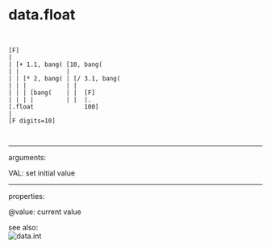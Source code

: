 # data.float

```


[F]
|
| [+ 1.1, bang( [10, bang(
| |             |
| | [* 2, bang( | [/ 3.1, bang(
| | |           | |
| | | [bang(    | |  [F]
| | | |         | |  |.
[.float              100]
|
[F digits=10]

            
```
---
arguments:

VAL: set initial value<br>

---
properties:

@value: current
            value<br>

see also:<br>
![data.int]("img/object_data.int.png")
